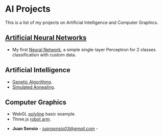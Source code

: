 # AI Projects
This is a list of my projects on Artificial Intelligence and Computer Graphics.

## [Artificial Neural Networks](https://github.com/JuanSensio/AIprojects/blob/master/ANN)

- My first [Neural Network](https://github.com/JuanSensio/AIprojects/blob/master/ANN/perceptron/per3d.ipynb), a simple single-layer 
Perceptron for 2 classes classification with custom data.


## Artificial Intelligence

- [Genetic Algorithms](https://juansensio.github.io/AIprojects/webGL/gen.html).
- [Simulated Annealing](https://juansensio.github.io/AIprojects/webGL/gen.html).

## Computer Graphics
- WebGL [polyline](https://juansensio.github.io/AIprojects/webGL/dots&lines.html) basic example.
- Three.js [robot arm](https://juansensio.github.io/AIprojects/webGL/robot.html).

* **Juan Sensio** - *juansensio03@gmail.com* -
